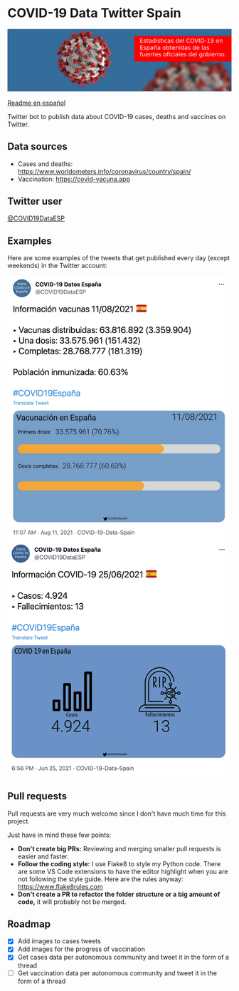 # COVID-19 Data Twitter Spain

![banner](img_twitter/profile/covid-spain-twitter-cover.jpg)

[Readme en español](README.md)

Twitter bot to publish data about COVID-19 cases, deaths and vaccines on Twitter.

## Data sources

* Cases and deaths: https://www.worldometers.info/coronavirus/country/spain/
* Vaccination: https://covid-vacuna.app

## Twitter user

[@COVID19DataESP](https://twitter.com/COVID19DataESP)

## Examples

Here are some examples of the tweets that get published every day (except weekends) in the Twitter account:

<img src="readme_images/vaccines_tweet.png" alt="Vaccines tweet" width="500"></img>
<img src="readme_images/cases_tweet.png" alt="Cases tweet" width="500"></img>

## Pull requests

Pull requests are very much welcome since I don't have much time for this project.

Just have in mind these few points:
* **Don't create big PRs:** Reviewing and merging smaller pull requests is easier and faster.
* **Follow the coding style:** I use Flake8 to style my Python code. There are some VS Code extensions to have the editor highlight when you are not following the style guide. Here are the rules anyway: https://www.flake8rules.com
* **Don't create a PR to refactor the folder structure or a big amount of code,** it will probably not be merged.

## Roadmap
 - [x] Add images to cases tweets
 - [x] Add images for the progress of vaccination
 - [x] Get cases data per autonomous community and tweet it in the form of a thread
 - [ ] Get vaccination data per autonomous community and tweet it in the form of a thread
